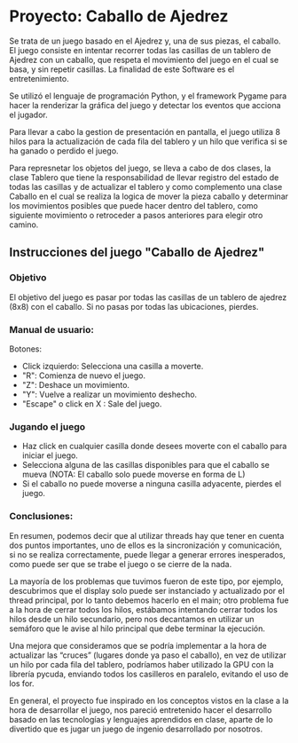 # Proyecto: Caballo de Ajedrez

Se trata de un juego basado en el Ajedrez y, una de sus piezas, el caballo. El juego consiste en intentar recorrer todas las casillas de un tablero de Ajedrez con un caballo, que respeta el movimiento del juego en el cual se basa, y sin repetir casillas. La finalidad de este Software es el entretenimiento.

Se utilizó el lenguaje de programación Python, y el framework Pygame para hacer la renderizar la gráfica del juego y detectar los eventos que acciona el jugador. 

Para llevar a cabo la gestion de presentación en pantalla, el juego utiliza 8 hilos para la actualización de cada fila del tablero y un hilo que verifica si se ha ganado o perdido el juego. 

Para represnetar los objetos del juego, se lleva a cabo de dos clases, la clase Tablero que tiene la responsabilidad de llevar registro del estado de todas las casillas y de actualizar el tablero y como complemento una clase Caballo en el cual se realiza la logica de mover la pieza caballo y determinar los movimientos posibles que puede hacer dentro del tablero, como siguiente movimiento o retroceder a pasos anteriores para elegir otro camino.

## Instrucciones del juego "Caballo de Ajedrez"

### Objetivo

El objetivo del juego es pasar por todas las casillas de un tablero de ajedrez (8x8) con el caballo. Si no pasas por todas las ubicaciones, pierdes.


### Manual de usuario:
Botones:
+ Click izquierdo: Selecciona una casilla a moverte.
+ "R": Comienza de nuevo el juego.
+ "Z": Deshace un movimiento.
+ "Y": Vuelve a realizar un movimiento deshecho.
+ "Escape" o click en X : Sale del juego.

### Jugando el juego
+ Haz click en cualquier casilla donde desees moverte con el caballo para iniciar el juego.
+ Selecciona alguna de las casillas disponibles para que el caballo se mueva (NOTA: El caballo solo puede moverse en forma de L)
+ Si el caballo no puede moverse a ninguna casilla adyacente, pierdes el juego.

### Conclusiones:
En resumen, podemos decir que al utilizar threads hay que tener en cuenta dos puntos importantes, uno de ellos es la sincronización y comunicación, si no se realiza correctamente, puede llegar a generar errores inesperados, como puede ser que se trabe el juego o se cierre de la nada. 

La mayoría de los problemas que tuvimos fueron de este tipo, por ejemplo, descubrimos que el display solo puede ser instanciado y actualizado por el thread principal, por lo tanto debemos hacerlo en el main; otro problema fue a la hora de cerrar todos los hilos, estábamos intentando cerrar todos los hilos desde un hilo secundario, pero nos decantamos en utilizar un semáforo que le avise al hilo principal que debe terminar la ejecución.

Una mejora que consideramos que se podría implementar a la hora de actualizar las “cruces” (lugares donde ya paso el caballo), en vez de utilizar un hilo por cada fila del tablero, podríamos haber utilizado la GPU con la librería pycuda, enviando todos los casilleros en paralelo, evitando el uso de los for. 

En general, el proyecto fue inspirado en los conceptos vistos en la clase a la hora de desarrollar el juego, nos pareció entretenido hacer el desarrollo basado en las tecnologías y lenguajes aprendidos en clase, aparte de lo divertido que es jugar un juego de ingenio desarrollado por nosotros.



 
